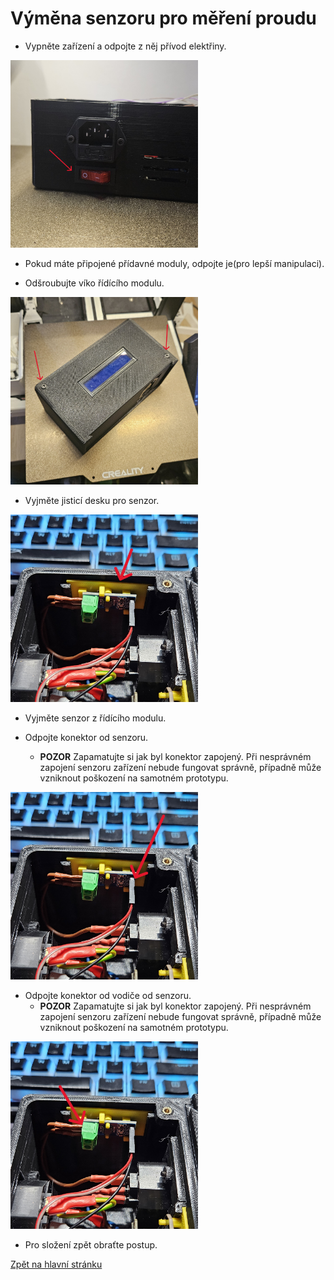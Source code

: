 # Výměna senzoru pro měření proudu

- Vypněte zařízení a odpojte z něj přívod elektřiny.

<img src="./../../sources/power_off.jpg" alt="power_off" width="300">

- Pokud máte připojené přídavné moduly, odpojte je(pro lepší manipulaci).

- Odšroubujte víko řídícího modulu.

<img src="./../../sources/compute_unit_screws.jpg" alt="unscrew" width="300">

- Vyjměte jisticí desku pro senzor.

<img src="./../../sources/ACS_deska.jpg" alt="ACS_deska" width="300">

- Vyjměte senzor z řídícího modulu.

- Odpojte konektor od senzoru.
    - **POZOR** Zapamatujte si jak byl konektor zapojený. Při nesprávném zapojení senzoru zařízení nebude fungovat správně, případně může vzniknout poškození na samotném prototypu.

<img src="./../../sources/ACS_con.jpg" alt="ACS_con" width="300">

- Odpojte konektor od vodiče od senzoru.
    - **POZOR** Zapamatujte si jak byl konektor zapojený. Při nesprávném zapojení senzoru zařízení nebude fungovat správně, případně může vzniknout poškození na samotném prototypu.

<img src="./../../sources/ACS_unplug.jpg" alt="ACS_con" width="300">

- Pro složení zpět obraťte postup.

[Zpět na hlavní stránku](./../../README.md)